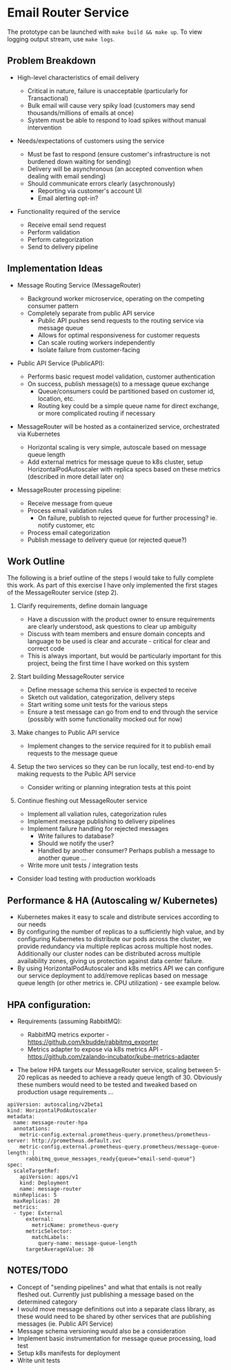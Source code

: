 # Email Router Service

The prototype can be launched with `make build && make up`. To view logging output stream, use `make logs`.

Problem Breakdown
---------------------------

- High-level characteristics of email delivery
	- Critical in nature, failure is unacceptable (particularly for Transactional)
	- Bulk email will cause very spiky load (customers may send thousands/millions of emails at once)
	- System must be able to respond to load spikes without manual intervention

- Needs/expectations of customers using the service
	- Must be fast to respond (ensure customer's infrastructure is not burdened down waiting for sending)
	- Delivery will be asynchronous (an accepted convention when dealing with email sending)
	- Should communicate errors clearly (asychronously)
		- Reporting via customer's account UI
		- Email alerting opt-in?

- Functionality required of the service
	- Receive email send request
	- Perform validation
	- Perform categorization
	- Send to delivery pipeline

Implementation Ideas
---------------------------

- Message Routing Service (MessageRouter)
	- Background worker microservice, operating on the competing consumer pattern
	- Completely separate from public API service
		- Public API pushes send requests to the routing service via message queue
		- Allows for optimal responsiveness for customer requests
		- Can scale routing workers independently
		- Isolate failure from customer-facing

- Public API Service (PublicAPI):
	- Performs basic request model validation, customer authentication
	- On success, publish message(s) to a message queue exchange
		- Queue/consumers could be partitioned based on customer id, location, etc.
		- Routing key could be a simple queue name for direct exchange, or more complicated routing if necessary

- MessageRouter will be hosted as a containerized service, orchestrated via Kubernetes
	- Horizontal scaling is very simple, autoscale based on message queue length
	- Add external metrics for message queue to k8s cluster, setup HorizontalPodAutoscaler with replica specs based on these metrics (described in more detail later on)

- MessageRouter processing pipeline:
	- Receive message from queue
	- Process email validation rules
		- On failure, publish to rejected queue for further processing? ie. notify customer, etc
	- Process email categorization
	- Publish message to delivery queue (or rejected queue?)


Work Outline
---------------------------

The following is a brief outline of the steps I would take to fully complete this work. As part of this exercise I have only implemented the first stages of the MessageRouter service (step 2).

1) Clarify requirements, define domain language
	- Have a discussion with the product owner to ensure requirements are clearly understood, ask questions to clear up ambiguity
	- Discuss with team members and ensure domain concepts and language to be used is clear and accurate - critical for clear and correct code
	- This is always important, but would be particularly important for this project, being the first time I have worked on this system

2) Start building MessageRouter service
	- Define message schema this service is expected to receive
	- Sketch out validation, categorization, delivery steps
	- Start writing some unit tests for the various steps
	- Ensure a test message can go from end to end through the service (possibly with some functionality mocked out for now)

3) Make changes to Public API service
	- Implement changes to the service required for it to publish email requests to the message queue

4) Setup the two services so they can be run locally, test end-to-end by making requests to the Public API service
	- Consider writing or planning integration tests at this point

5) Continue fleshing out MessageRouter service
	- Implement all valiation rules, categorization rules
	- Implement message publishing to delivery pipelines
	- Implement failure handling for rejected messages
		- Write failures to database?
		- Should we notify the user?
		- Handled by another consumer? Perhaps publish a message to another queue ...
	- Write more unit tests / integration tests
  - Consider load testing with production workloads


Performance & HA (Autoscaling w/ Kubernetes)
---------------------------
- Kubernetes makes it easy to scale and distribute services according to our needs
- By configuring the number of replicas to a sufficiently high value, and by configuring Kubernetes to distribute our pods across the cluster, we provide redundancy via multiple replicas across multiple host nodes. Additionally our cluster nodes can be distributed across multiple availability zones, giving us protection against data center failure.
- By using HorizontalPodAutoscaler and k8s metrics API we can configure our service deployment to add/remove replicas based on message queue length (or other metrics ie. CPU utilization) - see example below.

HPA configuration:
---------------------------
- Requirements (assuming RabbitMQ):
	- RabbitMQ metrics exporter - https://github.com/kbudde/rabbitmq_exporter
	- Metrics adapter to expose via k8s metrics API - https://github.com/zalando-incubator/kube-metrics-adapter

- The below HPA targets our MessageRouter service, scaling between 5-20 replicas as needed to achieve a ready queue length of 30. Obviously these numbers would need to be tested and tweaked based on production usage requirements ...

```
apiVersion: autoscaling/v2beta1
kind: HorizontalPodAutoscaler
metadata:
  name: message-router-hpa
  annotations:
  	metric-config.external.prometheus-query.prometheus/prometheus-server: http://prometheus.default.svc
  	metric-config.external.prometheus-query.prometheus/message-queue-length: |
      rabbitmq_queue_messages_ready{queue="email-send-queue"}
spec:
  scaleTargetRef:
    apiVersion: apps/v1
    kind: Deployment
    name: message-router
  minReplicas: 5
  maxReplicas: 20
  metrics:
  - type: External
	  external:
	  	metricName: prometheus-query
      metricSelector:
        matchLabels:
          query-name: message-queue-length
      targetAverageValue: 30
```

NOTES/TODO
---------------------------
- Concept of "sending pipelines" and what that entails is not really fleshed out. Currently just publishing a message based on the determined category
- I would move message definitions out into a separate class library, as these would need to be shared by other services that are publishing messages (ie. Public API Service)
- Message schema versioning would also be a consideration
- Implement basic instrumentation for message queue processing, load test
- Setup k8s manifests for deployment
- Write unit tests
